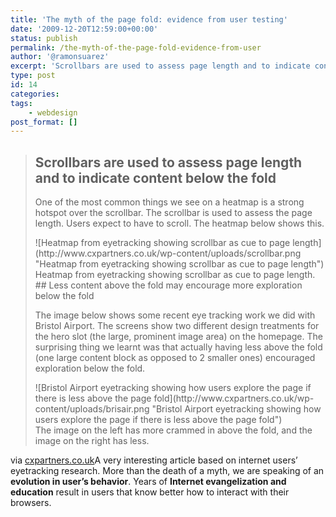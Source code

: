 ```yaml
---
title: 'The myth of the page fold: evidence from user testing'
date: '2009-12-20T12:59:00+00:00'
status: publish
permalink: /the-myth-of-the-page-fold-evidence-from-user
author: '@ramonsuarez'
excerpt: 'Scrollbars are used to assess page length and to indicate content below the fold One of the most common things we see on a heatmap is a strong hotspot over the scrollbar. The scrollbar is used to assess the page length. Users expect to have to scr...'
type: post
id: 14
categories:
tags:
    - webdesign
post_format: []
---
```

> ## Scrollbars are used to assess page length and to indicate content below the fold
> 
> One of the most common things we see on a heatmap is a strong hotspot over the scrollbar. The scrollbar is used to assess the page length. Users expect to have to scroll. The heatmap below shows this.
> 
> <div>![Heatmap from eyetracking showing scrollbar as cue to page length](http://www.cxpartners.co.uk/wp-content/uploads/scrollbar.png "Heatmap from eyetracking showing scrollbar as cue to page length")  
>  Heatmap from eyetracking showing scrollbar as cue to page length.</div>## Less content above the fold may encourage more exploration below the fold
> 
> The image below shows some recent eye tracking work we did with Bristol Airport. The screens show two different design treatments for the hero slot (the large, prominent image area) on the homepage. The surprising thing we learnt was that actually having less above the fold (one large content block as opposed to 2 smaller ones) encouraged exploration below the fold.
> 
> <div class="fullsize">![Bristol Airport eyetracking showing how users explore the page if there is less above the page fold](http://www.cxpartners.co.uk/wp-content/uploads/brisair.png "Bristol Airport eyetracking showing how users explore the page if there is less above the page fold")</div><div class="fullsize">The image on the left has more crammed in above the fold, and the image on the right has less.</div>

via [cxpartners.co.uk](http://www.cxpartners.co.uk/thoughts/the_myth_of_the_page_fold_evidence_from_user_testing.htm)</div>A very interesting article based on internet users’ eyetracking research. More than the death of a myth, we are speaking of an **evolution in user’s behavior**. Years of **Internet evangelization and education** result in users that know better how to interact with their browsers.

</div>